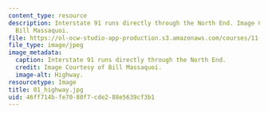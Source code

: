 ```yaml
---
content_type: resource
description: Interstate 91 runs directly through the North End. Image Courtesy of
  Bill Massaquoi.
file: https://ol-ocw-studio-app-production.s3.amazonaws.com/courses/11-945-springfield-studio-fall-2005/46ff714bfe7080f7cde288e5639cf3b1_01_highway.jpg
file_type: image/jpeg
image_metadata:
  caption: Interstate 91 runs directly through the North End.
  credit: Image Courtesy of Bill Massaquoi.
  image-alt: Highway.
resourcetype: Image
title: 01_highway.jpg
uid: 46ff714b-fe70-80f7-cde2-88e5639cf3b1
---
```

